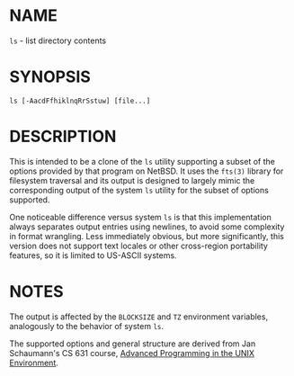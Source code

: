 # NAME

`ls` - list directory contents

# SYNOPSIS

`ls [-AacdFfhiklnqRrSstuw] [file...]`

# DESCRIPTION

This is intended to be a clone of the `ls` utility supporting a subset
of the options provided by that program on NetBSD. It uses the `fts(3)`
library for filesystem traversal and its output is designed to largely
mimic the corresponding output of the system `ls` utility for the subset
of options supported.

One noticeable difference versus system `ls` is that this implementation 
always separates output entries using newlines, to avoid some complexity
in format wrangling. Less immediately obvious, but more significantly,
this version does not support text locales or other cross-region
portability features, so it is limited to US-ASCII systems.

# NOTES

The output is affected by the `BLOCKSIZE` and `TZ` environment variables,
analogously to the behavior of system `ls`.

The supported options and general structure are derived from Jan Schaumann's
CS 631 course, [Advanced Programming in the UNIX Environment](https://stevens.netmeister.org/631/).

